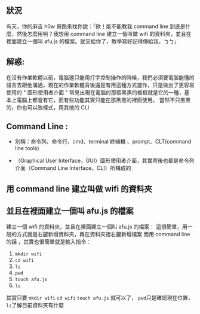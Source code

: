 ## 狀況 ##
有天，你的麻吉 h0w 哥跑來找你說：「欸！能不能教我 command line 到底是什麼，然後怎麼用啊？我想用 command line 建立一個叫做 wifi 的資料夾，並且在裡面建立一個叫 afu.js 的檔案。就交給你了，教學寫好記得傳給我，ㄅㄅ」

## 解惑: ##

在沒有作業軟體以前，電腦還只能用打字控制操作的時候，我們必須要電腦能懂的語言去跟他溝通，現在的作業軟體背後還是有用這種方式運作，只是做出了更容易使用的 " 圖形使用者介面 " 常見出現在電腦的那個黑黑的框框就是它的一種，基本上電腦上都會有它，而有些功能其實只能在那黑黑的裡面使用。
當然不只黑黑的，你也可以改樣式，用其他的 CLI

## Command Line : ##

- 別稱：命令列、命令行、cmd、terminal 終端機 、prompt、CLT(command line tools)

- （Graphical User Interface，GUI）圖形使用者介面，其實背後也都是命令列介面（Command Line Interface，CLI）所構成的

## 用 command line 建立叫做 wifi 的資料夾 ##
## 並且在裡面建立一個叫 afu.js 的檔案 ##

建立一個 wifi 的資料夾，並且在裡面建立一個叫 afu.js 的檔案：
這很簡單，用一般的方式就是右鍵新增資料夾，再在資料夾裡右鍵新增檔案
而用 command line 的話 ，其實也很簡單就是輸入指令：
1. `mkdir wifi`
2. `cd wifi`
3. `ls`
4. `pwd`
5. `touch afu.js`
6. `ls`

其實只要 `mkdir wifi` `cd wifi` `touch afu.js` 就可以了，
`pwd`只是確認現在位置，`ls`了解目前資料夾有什麼